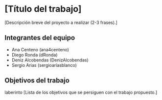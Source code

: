 # [Título del trabajo]

[Descripción breve del proyecto a realizar (2-3 frases).]

## Integrantes del equipo

- Ana Centeno (ana4centeno)
- Diego Ronda (dRonda)
- Deniz Alcobendas (DenizAlcobendas)
- Sergio Arias (sergioariasblanco)


## Objetivos del trabajo
laberinto
[Lista de los objetivos que se persiguen con el trabajo propuesto.]
